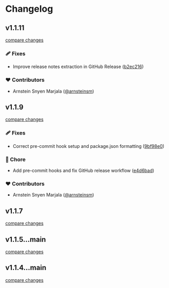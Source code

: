 # Changelog


## v1.1.11

[compare changes](https://github.com/giof-se/umami/compare/v1.1.10...v1.1.11)

### 🩹 Fixes

- Improve release notes extraction in GitHub Release ([b2ec216](https://github.com/giof-se/umami/commit/b2ec216))

### ❤️ Contributors

- Arnstein Snyen Marjala ([@arnsteinsm](http://github.com/arnsteinsm))

## v1.1.9

[compare changes](https://github.com/giof-se/umami/compare/v1.1.8...v1.1.9)

### 🩹 Fixes

- Correct pre-commit hook setup and package.json formatting ([9bf98e0](https://github.com/giof-se/umami/commit/9bf98e0))

### 🏡 Chore

- Add pre-commit hooks and fix GitHub release workflow ([e4d6bad](https://github.com/giof-se/umami/commit/e4d6bad))

### ❤️ Contributors

- Arnstein Snyen Marjala ([@arnsteinsm](http://github.com/arnsteinsm))

## v1.1.7

[compare changes](https://github.com/giof-se/umami/compare/v1.1.6...v1.1.7)

## v1.1.5...main

[compare changes](https://github.com/giof-se/umami/compare/v1.1.5...main)

## v1.1.4...main

[compare changes](https://github.com/giof-se/umami/compare/v1.1.4...main)

